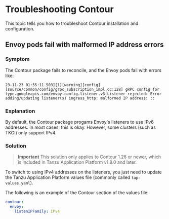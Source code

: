 # Troubleshooting Contour

This topic tells you how to troubleshoot Contour installation and configuration.

## <a id='malformed-ip-address'></a> Envoy pods fail with malformed IP address errors 

### Symptom

The Contour package fails to reconcile, and the Envoy pods fail with errors like:

```
23-11-23 01:55:11.503][1][warning][config] [source/common/config/grpc_subscription_impl.cc:128] gRPC config for type.googleapis.com/envoy.config.listener.v3.Listener rejected: Error adding/updating listener(s) ingress_http: malformed IP address: :: 
```

### Explanation

By default, the Contour package progams Envoy's listeners to use IPv6 addresses. In most cases, this is okay. However, some clusters (such as TKGI) only support IPv4. 

### Solution

>**Important** This solution only applies to Contour 1.26 or newer, which is included in Tanzu Application Platform v1.8.0 and later.

To switch to using IPv4 addresses on the listeners, you just need to update the Tanzu Application Platform values file (commonly called `tap-values.yaml`).

The following is an example of the Contour section of the values file:

```yaml
contour:
  envoy:
    listenIPFamily: IPv4
```
